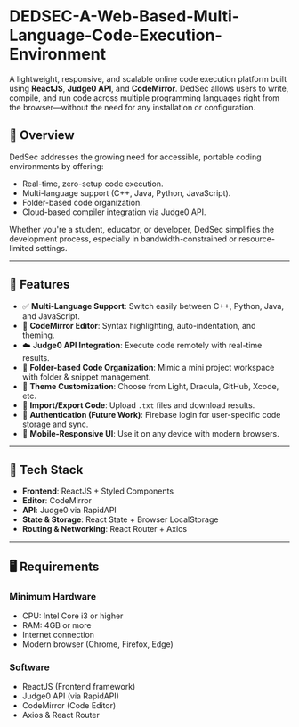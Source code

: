 # DEDSEC-A-Web-Based-Multi-Language-Code-Execution-Environment

A lightweight, responsive, and scalable online code execution platform built using **ReactJS**, **Judge0 API**, and **CodeMirror**. DedSec allows users to write, compile, and run code across multiple programming languages right from the browser—without the need for any installation or configuration.

## 🧠 Overview

DedSec addresses the growing need for accessible, portable coding environments by offering:
- Real-time, zero-setup code execution.
- Multi-language support (C++, Java, Python, JavaScript).
- Folder-based code organization.
- Cloud-based compiler integration via Judge0 API.

Whether you're a student, educator, or developer, DedSec simplifies the development process, especially in bandwidth-constrained or resource-limited settings.

---

## 🚀 Features

- ✅ **Multi-Language Support**: Switch easily between C++, Python, Java, and JavaScript.
- 📝 **CodeMirror Editor**: Syntax highlighting, auto-indentation, and theming.
- ☁️ **Judge0 API Integration**: Execute code remotely with real-time results.
- 📁 **Folder-based Code Organization**: Mimic a mini project workspace with folder & snippet management.
- 🎨 **Theme Customization**: Choose from Light, Dracula, GitHub, Xcode, etc.
- 📂 **Import/Export Code**: Upload `.txt` files and download results.
- 🔐 **Authentication (Future Work)**: Firebase login for user-specific code storage and sync.
- 📱 **Mobile-Responsive UI**: Use it on any device with modern browsers.

---

## 🧰 Tech Stack

- **Frontend**: ReactJS + Styled Components
- **Editor**: CodeMirror
- **API**: Judge0 via RapidAPI
- **State & Storage**: React State + Browser LocalStorage
- **Routing & Networking**: React Router + Axios

---

## 🖥️ Requirements

### Minimum Hardware
- CPU: Intel Core i3 or higher
- RAM: 4GB or more
- Internet connection
- Modern browser (Chrome, Firefox, Edge)

### Software
- ReactJS (Frontend framework)
- Judge0 API (via RapidAPI)
- CodeMirror (Code Editor)
- Axios & React Router
